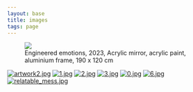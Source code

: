 ```yaml
---
layout: base
title: images
tags: page
---
```


<figure>
<img src="assets/images/artwork.jpg">
<figcaption>
Engineered emotions, 2023, Acrylic mirror, acrylic paint, aluminium frame, 190 x 120 cm 
</figcaption>
</figure>


[![artwork2.jpg](assets/images/artwork2.jpg)](assets/images/artwork2.jpg)
[![1.jpg](assets/images/1.jpg)](assets/images/1.jpg)
[![2.jpg](assets/images/2.jpg)](assets/images/2.jpg)
[![3.jpg](assets/images/3.jpg)](assets/images/3.jpg)
[![0.jpg](assets/images/placeholder.svg)](assets/images/placeholder.svg)
[![6.jpg](assets/images/6.jpg)](assets/images/6.jpg)
[![relatable_mess.jpg](assets/images/relatable_mess.jpg)](assets/images/relatable_mess.jpg)
